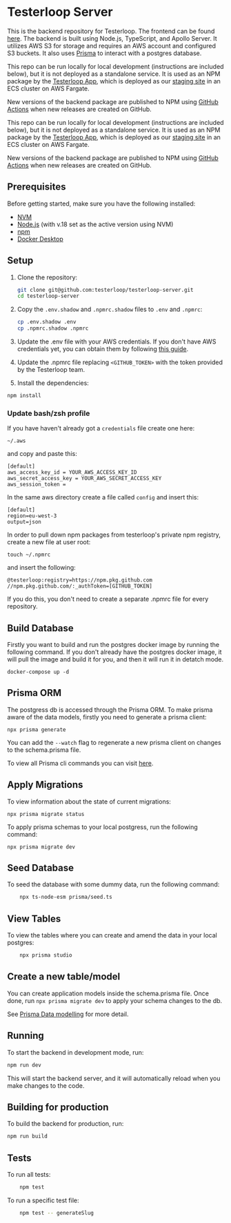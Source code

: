 # Testerloop Server

This is the backend repository for Testerloop. The frontend can be found [here](https://github.com/testerloop/testerloop-frontend). The backend is built using Node.js, TypeScript, and Apollo Server. It utilizes AWS S3 for storage and requires an AWS account and configured S3 buckets. It also uses [Prisma](https://www.prisma.io/docs) to interact with a postgres database.

This repo can be run locally for local development (instructions are included below), but it is not deployed as a standalone service. It is used as an NPM package by the [Testerloop App](https://github.com/testerloop/testerloop-app), which is deployed as our [staging site](www.otf.overloop.io) in an ECS cluster on AWS Fargate.

New versions of the backend package are published to NPM using [GitHub Actions](https://github.com/testerloop/testerloop-app/blob/master/.github/workflows/release-package.yml) when new releases are created on GitHub.

This repo can be run locally for local development (instructions are included below), but it is not deployed as a standalone service. It is used as an NPM package by the [Testerloop App](https://github.com/testerloop/testerloop-app), which is deployed as our [staging site](www.otf.overloop.io) in an ECS cluster on AWS Fargate.

New versions of the backend package are published to NPM using [GitHub Actions](https://github.com/testerloop/testerloop-app/blob/master/.github/workflows/release-package.yml) when new releases are created on GitHub.

## Prerequisites

Before getting started, make sure you have the following installed:

- [NVM](https://github.com/nvm-sh/nvm)
- [Node.js](https://nodejs.org/en/download/) (with v.18 set as the active version using NVM)
- [npm](https://www.npmjs.com/get-npm)
- [Docker Desktop](https://www.docker.com/products/docker-desktop/)

## Setup

1. Clone the repository:

    ```bash
    git clone git@github.com:testerloop/testerloop-server.git
    cd testerloop-server
    ```

2. Copy the `.env.shadow` and `.npmrc.shadow` files to `.env` and `.npmrc`:

    ```bash
    cp .env.shadow .env
    cp .npmrc.shadow .npmrc
    ```

3. Update the .env file with your AWS credentials. If you don't have AWS credentials yet, you can obtain them by following [this guide](https://docs.aws.amazon.com/IAM/latest/UserGuide/security-creds.html#access-keys-and-secret-access-keys).

4. Update the .npmrc file replacing `<GITHUB_TOKEN>` with the token provided by the Testerloop team.

5. Install the dependencies:

```bash
npm install
```

### Update bash/zsh profile

If you have haven't already got a `credentials` file create one here:

    ~/.aws

and copy and paste this:

    [default]
    aws_access_key_id = YOUR_AWS_ACCESS_KEY_ID
    aws_secret_access_key = YOUR_AWS_SECRET_ACCESS_KEY
    aws_session_token =

In the same aws directory create a file called `config` and insert this:

    [default]
    region=eu-west-3
    output=json

In order to pull down npm packages from testerloop's private npm registry, create a new file at user root:

    touch ~/.npmrc 

and insert the following:

    @testerloop:registry=https://npm.pkg.github.com
    //npm.pkg.github.com/:_authToken=[GITHUB_TOKEN]

If you do this, you don't need to create a separate .npmrc file for every repository.

## Build Database

Firstly you want to build and run the postgres docker image by running the following command. If you don't already have the postgres docker image, it will pull the image and build it for you, and then it will run it in detatch mode.

    docker-compose up -d

## Prisma ORM

The postgress db is accessed through the Prisma ORM. To make prisma aware of the data models, firstly you need to generate a prisma client:

    npx prisma generate

You can add the `--watch` flag to regenerate a new prisma client on changes to the schema.prisma file.

To view all Prisma cli commands you can visit [here](https://www.prisma.io/docs/reference/api-reference/command-reference).

## Apply Migrations

To view information about the state of current migrations:

    npx prisma migrate status

To apply prisma schemas to your local postgress, run the following command:

    npx prisma migrate dev

## Seed Database

To seed the database with some dummy data, run the following command:

``` bash
    npx ts-node-esm prisma/seed.ts
```

## View Tables

To view the tables where you can create and amend the data in your local postgres:

``` bash
    npx prisma studio
```

## Create a new table/model

You can create application models inside the schema.prisma file. Once done, run
`npx prisma migrate dev` to apply your schema changes to the db.

See [Prisma Data modelling](https://www.prisma.io/docs/concepts/overview/what-is-prisma/data-modeling) for more detail.

## Running

To start the backend in development mode, run:

```bash
npm run dev
```

This will start the backend server, and it will automatically reload when you make changes to the code.

## Building for production

To build the backend for production, run:

```bash
npm run build
```

## Tests

To run all tests:

``` bash
    npm test
```

To run a specific test file:

```bash
    npm test -- generateSlug
```
